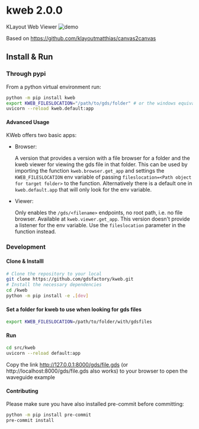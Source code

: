 # kweb 2.0.0

KLayout Web Viewer ![demo](docs/_static/kweb.png)

Based on https://github.com/klayoutmatthias/canvas2canvas

## Install & Run

### Through pypi

From a python virtual environment run:

```bash
python -m pip install kweb
export KWEB_FILESLOCATION="/path/to/gds/folder" # or the windows equivalent with set
uvicorn --reload kweb.default:app
````

#### Advanced Usage

KWeb offers two basic apps:

- Browser:

  A version that provides a version with a file browser for a folder and the kweb viewer for viewing the gds file in that folder.
  This can be used by importing the function `kweb.browser.get_app` and settings the `KWEB_FILESLOCATION` env variable of passing
  `fileslocation=<Path object for target folder>` to the function. Alternatively there is a default one in `kweb.default.app` that
  will only look for the env variable.

- Viewer:

  Only enables the `/gds/<filename>` endpoints, no root path, i.e. no file browser. Available at `kweb.viewer.get_app`. This version
  doesn't provide a listener for the env variable. Use the `fileslocation` parameter in the function instead.

### Development

#### Clone & Installl


```bash
# Clone the repository to your local
git clone https://github.com/gdsfactory/kweb.git
# Install the necessary dependencies
cd /kweb
python -m pip install -e .[dev]
```

#### Set a folder for kweb to use when looking for gds files

```bash
export KWEB_FILESLOCATION=/path/to/folder/with/gdsfiles
```

#### Run

```bash
cd src/kweb
uvicorn --reload default:app
```

Copy the link http://127.0.0.1:8000/gds/file.gds (or http://localhost:8000/gds/file.gds also works) to your browser to open the waveguide example


#### Contributing

Please make sure you have also installed pre-commit before committing:

```bash
python -m pip install pre-commit
pre-commit install
```

